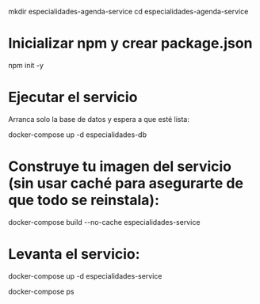 
mkdir especialidades-agenda-service
cd especialidades-agenda-service

# Inicializar npm y crear package.json
npm init -y



# Ejecutar el servicio
Arranca solo la base de datos y espera a que esté lista:

docker-compose up -d especialidades-db


# Construye tu imagen del servicio (sin usar caché para asegurarte de que todo se reinstala):
docker-compose build --no-cache especialidades-service

# Levanta el servicio:
docker-compose up -d especialidades-service


docker-compose ps









